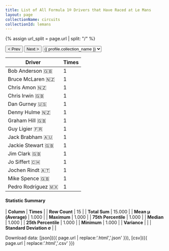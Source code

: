 ```yaml
---
title: List of All Formula 1® Drivers that Have Raced at Le Mans
layout: page
collectionName: circuits
collectionId: lemans
---
```


{% assign url_split = page.url | split: "/" %}
<div id="collection-navigation">
<button onclick="selector.options[selector.selectedIndex-1].value && (window.location = selector.options[selector.selectedIndex-1].value);">&lt; Prev</button>
<button onclick="selector.options[selector.selectedIndex+1].value && (window.location = selector.options[selector.selectedIndex+1].value);">Next &gt;</button>
<select id="selector" onchange="this.options[this.selectedIndex].value && (window.location = this.options[this.selectedIndex].value);">
  {% for collectionId in site.data[page.collectionName].refs %}
    {% if collectionId == page.collectionId %}
      {% assign selected = "selected" %}
    {% else %}
      {% assign selected = "" %}
    {% endif %}
    {% assign profile = site.data[page.collectionName][collectionId].profile %}
    <option value="/f1/{{ page.collectionName }}/{{ collectionId }}/{{ url_split[4] }}" {{ selected }}>{{ profile.collection_name }}</option>
  {% endfor %}
</select>
</div>

| Driver | Times |
|--|--|
| Bob Anderson 🇬🇧 | 1 |
| Bruce McLaren 🇳🇿 | 1 |
| Chris Amon 🇳🇿 | 1 |
| Chris Irwin 🇬🇧 | 1 |
| Dan Gurney 🇺🇸 | 1 |
| Denny Hulme 🇳🇿 | 1 |
| Graham Hill 🇬🇧 | 1 |
| Guy Ligier 🇫🇷 | 1 |
| Jack Brabham 🇦🇺 | 1 |
| Jackie Stewart 🇬🇧 | 1 |
| Jim Clark 🇬🇧 | 1 |
| Jo Siffert 🇨🇭 | 1 |
| Jochen Rindt 🇦🇹 | 1 |
| Mike Spence 🇬🇧 | 1 |
| Pedro Rodríguez 🇲🇽 | 1 |

#### Statistic Summary

| **Column** | **Times** |
| **Row Count** | 15 |
| **Total Sum** | 15.000 |
| **Mean μ (Average)** | 1.000 |
| **Maximum** | 1.000 |
| **75th Percentile** | 1.000 |
| **Median** | 1.000 |
| **25th Percentile** | 1.000 |
| **Minimum** | 1.000 |
| **Variance** |  |
| **Standard Deviation σ** |  |

Download data: [json]({{ page.url | replace:'.html','.json' }}), [csv]({{ page.url | replace:'.html','.csv' }})
